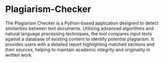 # Plagiarism-Checker
The Plagiarism Checker is a Python-based application designed to detect similarities between text documents. Utilizing advanced algorithms and natural language processing techniques, the tool compares input texts against a database of existing content to identify potential plagiarism. It provides users with a detailed report highlighting matched sections and their sources, helping to maintain academic integrity and originality in written work.
